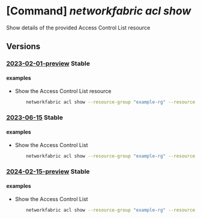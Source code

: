 # [Command] _networkfabric acl show_

Show details of the provided Access Control List resource

## Versions

### [2023-02-01-preview](/Resources/mgmt-plane/L3N1YnNjcmlwdGlvbnMve30vcmVzb3VyY2Vncm91cHMve30vcHJvdmlkZXJzL21pY3Jvc29mdC5tYW5hZ2VkbmV0d29ya2ZhYnJpYy9hY2Nlc3Njb250cm9sbGlzdHMve30=/2023-02-01-preview.xml) **Stable**

<!-- mgmt-plane /subscriptions/{}/resourcegroups/{}/providers/microsoft.managednetworkfabric/accesscontrollists/{} 2023-02-01-preview -->

#### examples

- Show the Access Control List resource
    ```bash
        networkfabric acl show --resource-group "example-rg" --resource-name "example-acl"
    ```

### [2023-06-15](/Resources/mgmt-plane/L3N1YnNjcmlwdGlvbnMve30vcmVzb3VyY2Vncm91cHMve30vcHJvdmlkZXJzL21pY3Jvc29mdC5tYW5hZ2VkbmV0d29ya2ZhYnJpYy9hY2Nlc3Njb250cm9sbGlzdHMve30=/2023-06-15.xml) **Stable**

<!-- mgmt-plane /subscriptions/{}/resourcegroups/{}/providers/microsoft.managednetworkfabric/accesscontrollists/{} 2023-06-15 -->

#### examples

- Show the Access Control List
    ```bash
        networkfabric acl show --resource-group "example-rg" --resource-name "example-acl"
    ```

### [2024-02-15-preview](/Resources/mgmt-plane/L3N1YnNjcmlwdGlvbnMve30vcmVzb3VyY2Vncm91cHMve30vcHJvdmlkZXJzL21pY3Jvc29mdC5tYW5hZ2VkbmV0d29ya2ZhYnJpYy9hY2Nlc3Njb250cm9sbGlzdHMve30=/2024-02-15-preview.xml) **Stable**

<!-- mgmt-plane /subscriptions/{}/resourcegroups/{}/providers/microsoft.managednetworkfabric/accesscontrollists/{} 2024-02-15-preview -->

#### examples

- Show the Access Control List
    ```bash
        networkfabric acl show --resource-group "example-rg" --resource-name "example-acl"
    ```
